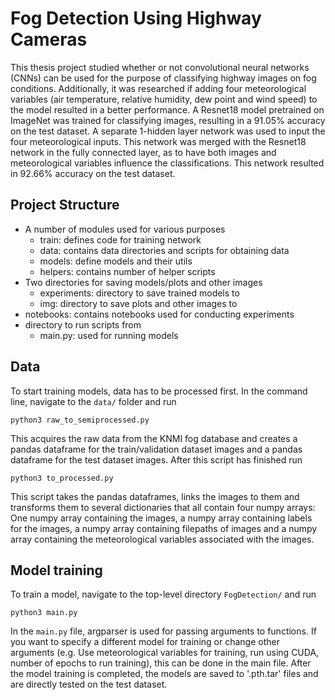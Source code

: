 # Fog Detection Using Highway Cameras

This thesis project studied whether or not convolutional neural networks (CNNs) can be used for the purpose of classifying highway images on fog conditions. Additionally, it was researched if adding four meteorological variables (air temperature, relative humidity, dew point and wind speed) to the model resulted in a better performance. A Resnet18 model pretrained on ImageNet was trained for classifying images, resulting in a 91.05% accuracy on the test dataset. A separate 1-hidden layer network was used to input the four meteorological inputs. This network was merged with the Resnet18 network in the fully connected layer, as to have both images and meteorological variables influence the classifications. This network resulted in 92.66% accuracy on the test dataset.

## Project Structure
- A number of modules used for various purposes
	- train: defines code for training network
    - data: contains data directories and scripts for obtaining data
    - models: define models and their utils
    - helpers: contains number of helper scripts
- Two directories for saving models/plots and other images
	- experiments: directory to save trained models to
	- img: directory to save plots and other images to
- notebooks: contains notebooks used for conducting experiments
- directory to run scripts from
	- main.py: used for running models
    

## Data
To start training models, data has to be processed first. In the command line, navigate to the `data/` folder and run

```
python3 raw_to_semiprocessed.py
```

This acquires the raw data from the KNMI fog database and creates a pandas dataframe for the train/validation dataset images and a pandas dataframe for the test dataset images. After this script has finished run

```
python3 to_processed.py
```

This script takes the pandas dataframes, links the images to them and transforms them to several dictionaries that all contain four numpy arrays: One numpy array containing the images, a numpy array containing labels for the images, a numpy array containing filepaths of images and a numpy array containing the meteorological variables associated with the images.

## Model training
To train a model, navigate to the top-level directory `FogDetection/` and run

```
python3 main.py
```

In the `main.py` file, argparser is used for passing arguments to functions. If you want to specify a different model for training or change other arguments (e.g. Use meteorological variables for training, run using CUDA, number of epochs to run training), this can be done in the main file. After the model training is completed, the models are saved to '.pth.tar' files and are directly tested on the test dataset.
